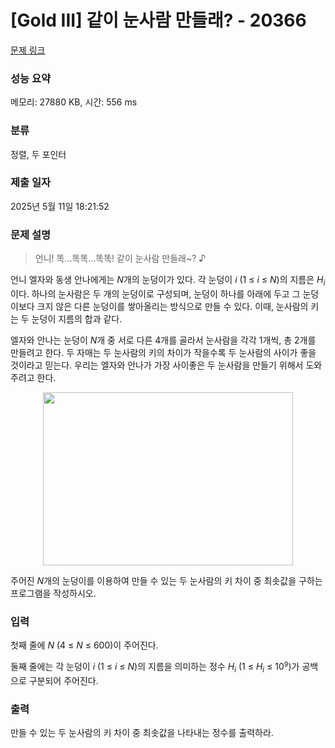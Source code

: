 # [Gold III] 같이 눈사람 만들래? - 20366 

[문제 링크](https://www.acmicpc.net/problem/20366) 

### 성능 요약

메모리: 27880 KB, 시간: 556 ms

### 분류

정렬, 두 포인터

### 제출 일자

2025년 5월 11일 18:21:52

### 문제 설명

<blockquote>
<p>언니! 똑...똑똑...똑똑! 같이 눈사람 만들래~? ♪</p>
</blockquote>

<p>언니 엘자와 동생 안나에게는 <em>N</em>개의 눈덩이가 있다. 각 눈덩이 <em>i</em> (1 ≤ <em>i</em> ≤ <em>N</em>)의 지름은 <em>H<sub>i</sub></em> 이다. 하나의 눈사람은 두 개의 눈덩이로 구성되며, 눈덩이 하나를 아래에 두고 그 눈덩이보다 크지 않은 다른 눈덩이를 쌓아올리는 방식으로 만들 수 있다. 이때, 눈사람의 키는 두 눈덩이 지름의 합과 같다.</p>

<p>엘자와 안나는 눈덩이 <em>N</em>개 중 서로 다른 4개를 골라서 눈사람을 각각 1개씩, 총 2개를 만들려고 한다. 두 자매는 두 눈사람의 키의 차이가 작을수록 두 눈사람의 사이가 좋을 것이라고 믿는다. 우리는 엘자와 안나가 가장 사이좋은 두 눈사람을 만들기 위해서 도와주려고 한다.</p>

<p style="text-align: center;"><img alt="" src="https://upload.acmicpc.net/65c871bd-cf26-4fd7-bda6-91728bbaf742/-/preview/" style="height: 277px; width: 400px;"></p>

<p>주어진 <em>N</em>개의 눈덩이를 이용하여 만들 수 있는 두 눈사람의 키 차이 중 최솟값을 구하는 프로그램을 작성하시오.</p>

### 입력 

 <p>첫째 줄에 <em>N</em> (4 ≤ <em>N</em> ≤ 600)이 주어진다.</p>

<p>둘째 줄에는 각 눈덩이 <em>i</em> (1 ≤ <em>i</em> ≤ <em>N</em>)의 지름을 의미하는 정수 <em>H<sub>i</sub></em> (1 ≤ <em>H<sub>i</sub></em> ≤ 10<sup><span style="font-size: 10.8333px;">9</span></sup>)가 공백으로 구분되어 주어진다.</p>

### 출력 

 <p>만들 수 있는 두 눈사람의 키 차이 중 최솟값을 나타내는 정수를 출력하라.</p>

